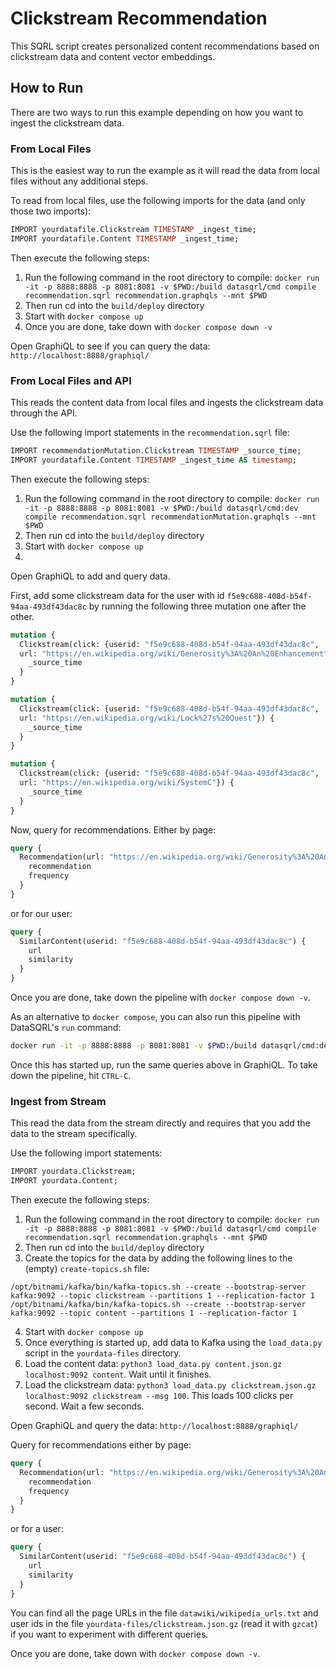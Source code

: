 # Clickstream Recommendation

This SQRL script creates personalized content recommendations based on clickstream data and content vector embeddings.

## How to Run

There are two ways to run this example depending on how you want to ingest the clickstream data.

### From Local Files

This is the easiest way to run the example as it will read the data from local files without any additional steps.

To read from local files, use the following imports for the data (and only those two imports):

```sql
IMPORT yourdatafile.Clickstream TIMESTAMP _ingest_time;
IMPORT yourdatafile.Content TIMESTAMP _ingest_time;
```

Then execute the following steps:
1. Run the following command in the root directory to compile: `docker run -it -p 8888:8888 -p 8081:8081 -v $PWD:/build datasqrl/cmd compile recommendation.sqrl recommendation.graphqls --mnt $PWD`
2. Then run cd into the `build/deploy` directory
3. Start with `docker compose up`
4. Once you are done, take down with `docker compose down -v`

Open GraphiQL to see if you can query the data:
`http://localhost:8888/graphiql/`

### From Local Files and API

This reads the content data from local files and ingests the clickstream data through the API.

Use the following import statements in the `recommendation.sqrl` file:
```sql
IMPORT recommendationMutation.Clickstream TIMESTAMP _source_time;
IMPORT yourdatafile.Content TIMESTAMP _ingest_time AS timestamp;
```

Then execute the following steps:
1. Run the following command in the root directory to compile: `docker run -it -p 8888:8888 -p 8081:8081 -v $PWD:/build datasqrl/cmd:dev compile recommendation.sqrl recommendationMutation.graphqls --mnt $PWD`
2. Then run cd into the `build/deploy` directory
3. Start with `docker compose up`
4. 

Open GraphiQL to add and query data.

First, add some clickstream data for the user with id `f5e9c688-408d-b54f-94aa-493df43dac8c` by running the following three mutation one after the other.
```graphql
mutation {
  Clickstream(click: {userid: "f5e9c688-408d-b54f-94aa-493df43dac8c",
  url: "https://en.wikipedia.org/wiki/Generosity%3A%20An%20Enhancement"}) {
    _source_time
  }
}
```

```graphql
mutation {
  Clickstream(click: {userid: "f5e9c688-408d-b54f-94aa-493df43dac8c",
  url: "https://en.wikipedia.org/wiki/Lock%27s%20Quest"}) {
    _source_time
  }
}
```

```graphql
mutation {
  Clickstream(click: {userid: "f5e9c688-408d-b54f-94aa-493df43dac8c",
  url: "https://en.wikipedia.org/wiki/SystemC"}) {
    _source_time
  }
}
```

Now, query for recommendations. Either by page:
```graphql
query {
  Recommendation(url: "https://en.wikipedia.org/wiki/Generosity%3A%20An%20Enhancement") {
    recommendation
    frequency
  }
}
```
or for our user:
```graphql
query {
  SimilarContent(userid: "f5e9c688-408d-b54f-94aa-493df43dac8c") {
    url
    similarity
  }
}
```

Once you are done, take down the pipeline with `docker compose down -v`.

As an alternative to `docker compose`, you can also run this pipeline with DataSQRL's `run` command:

```bash
docker run -it -p 8888:8888 -p 8081:8081 -v $PWD:/build datasqrl/cmd:dev run recommendation.sqrl recommendationMutation.graphqls
```

Once this has started up, run the same queries above in GraphiQL. To take down the pipeline, hit `CTRL-C`.

### Ingest from Stream


This read the data from the stream directly and requires that you add the data to the stream specifically.

Use the following import statements:
```sql
IMPORT yourdata.Clickstream;
IMPORT yourdata.Content;
```

Then execute the following steps:
1. Run the following command in the root directory to compile: `docker run -it -p 8888:8888 -p 8081:8081 -v $PWD:/build datasqrl/cmd compile recommendation.sqrl recommendation.graphqls --mnt $PWD`
2. Then run cd into the `build/deploy` directory
3. Create the topics for the data by adding the following lines to the (empty) `create-topics.sh` file:
```
/opt/bitnami/kafka/bin/kafka-topics.sh --create --bootstrap-server kafka:9092 --topic clickstream --partitions 1 --replication-factor 1
/opt/bitnami/kafka/bin/kafka-topics.sh --create --bootstrap-server kafka:9092 --topic content --partitions 1 --replication-factor 1
```
4. Start with `docker compose up`
5. Once everything is started up, add data to Kafka using the `load_data.py` script in the `yourdata-files` directory.
6. Load the content data: `python3 load_data.py content.json.gz localhost:9092 content`. Wait until it finishes.
7. Load the clickstream data:   `python3 load_data.py clickstream.json.gz localhost:9092 clickstream --msg 100`. This loads 100 clicks per second. Wait a few seconds.

Open GraphiQL and query the data:
`http://localhost:8888/graphiql/`

Query for recommendations either by page:
```graphql
query {
  Recommendation(url: "https://en.wikipedia.org/wiki/Generosity%3A%20An%20Enhancement") {
    recommendation
    frequency
  }
}
```
or for a user:
```graphql
query {
  SimilarContent(userid: "f5e9c688-408d-b54f-94aa-493df43dac8c") {
    url
    similarity
  }
}
```

You can find all the page URLs in the file `datawiki/wikipedia_urls.txt` and user ids in the file `yourdata-files/clickstream.json.gz` (read it with `gzcat`) if you want to experiment with different queries.

Once you are done, take down with `docker compose down -v`.